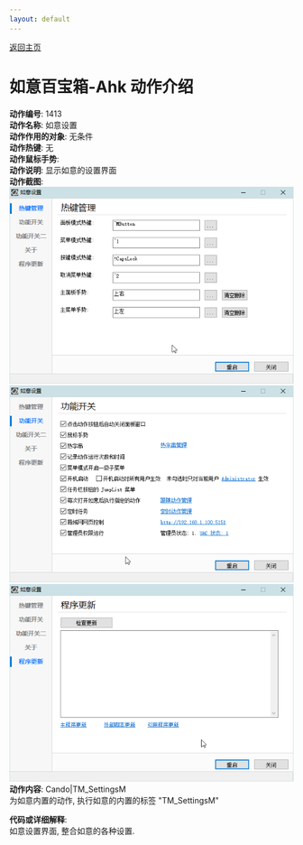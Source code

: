 ```yaml
---
layout: default
---
```

<link rel="stylesheet" href="../Actions/css/atom-one-light.min.css">
<script src="../Actions/js/highlight.min.js"></script>
<script>hljs.highlightAll();</script>

[返回主页](../index.md)

# [](#header-2) 如意百宝箱-Ahk 动作介绍

**动作编号**: 1413  
**动作名称**: 如意设置  
**动作作用的对象**: 无条件  
**动作热键**: 无  
**动作鼠标手势**:  
**动作说明**: 显示如意的设置界面  
**动作截图**:  
  ![如意设置](img1/1413-1.png)  
  ![如意设置](img1/1413-2.png)  
  ![如意设置](img1/1413-3.png)  
**动作内容**: Cando|TM_SettingsM  
为如意内置的动作, 执行如意的内置的标签 "TM_SettingsM"  

**代码或详细解释**:  
如意设置界面, 整合如意的各种设置.  